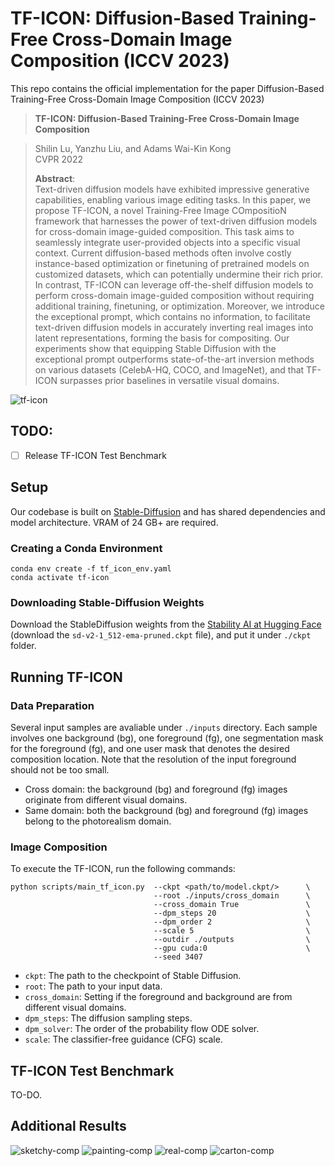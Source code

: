 # TF-ICON: Diffusion-Based Training-Free Cross-Domain Image Composition (ICCV 2023)

This repo contains the official implementation for the paper Diffusion-Based Training-Free Cross-Domain Image Composition (ICCV 2023)

> **TF-ICON: Diffusion-Based Training-Free Cross-Domain Image Composition**<br>
<!-- > [Gwanghyun Kim](https://gwang-kim.github.io/), Taesung Kwon, [Jong Chul Ye](https://bispl.weebly.com/professor.html) <br> -->
> Shilin Lu, Yanzhu Liu, and Adams Wai-Kin Kong <br>
> CVPR 2022
> 
>**Abstract**: <br>
Text-driven diffusion models have exhibited impressive generative capabilities, enabling various image editing tasks. In this paper, we propose TF-ICON, a novel Training-Free Image COmpositioN framework that harnesses the power of text-driven diffusion models for cross-domain image-guided composition. This task aims to seamlessly integrate user-provided objects into a specific visual context. Current diffusion-based methods often involve costly instance-based optimization or finetuning of pretrained models on customized datasets, which can potentially undermine their rich prior. In contrast, TF-ICON can leverage off-the-shelf diffusion models to perform cross-domain image-guided composition without requiring additional training, finetuning, or optimization. Moreover, we introduce the exceptional prompt, which contains no information, to facilitate text-driven diffusion models in accurately inverting real images into latent representations, forming the basis for compositing. Our experiments show that equipping Stable Diffusion with the exceptional prompt outperforms state-of-the-art inversion methods on various datasets (CelebA-HQ, COCO, and ImageNet), and that TF-ICON surpasses prior baselines in versatile visual domains.

<!-- ## [<a href="https://pnp-diffusion.github.io/" target="_blank">Project Page</a>] [<a href="https://github.com/MichalGeyer/pnp-diffusers" target="_blank">Diffusers Implementation</a>] -->

<!-- [![arXiv](https://img.shields.io/badge/arXiv-PnP-b31b1b.svg)](https://arxiv.org/abs/2211.12572) [![Hugging Face Spaces](https://img.shields.io/badge/%F0%9F%A4%97%20Hugging%20Face-Spaces-blue)](https://huggingface.co/spaces/hysts/PnP-diffusion-features) <a href="https://replicate.com/arielreplicate/plug_and_play_image_translation"><img src="https://replicate.com/arielreplicate/plug_and_play_image_translation/badge"></a> [![TI2I](https://img.shields.io/badge/benchmarks-TI2I-blue)](https://www.dropbox.com/sh/8giw0uhfekft47h/AAAF1frwakVsQocKczZZSX6La?dl=0) -->

![tf-icon](assets/tf-icon.png)

<!-- # Updates:

**19/06/23** 🧨 Diffusers implementation of Plug-and-Play is available [here](https://github.com/MichalGeyer/pnp-diffusers). -->

## TODO:
<!-- - [ ] Diffusers support and pipeline integration
- [ ] Gradio demo -->
- [ ] Release TF-ICON Test Benchmark


<!-- ## Usage

**To plug-and-play diffusion features, please follow these steps:**

1. [Setup](#setup)
2. [Feature extraction](#feature-extraction)
3. [Running PnP](#running-pnp)
4. [TI2I Benchmarks](#ti2i-benchmarks) -->


## Setup

Our codebase is built on [Stable-Diffusion](https://github.com/Stability-AI/stablediffusion)
and has shared dependencies and model architecture. VRAM of 24 GB+ are required. 

### Creating a Conda Environment

```
conda env create -f tf_icon_env.yaml
conda activate tf-icon
```

### Downloading Stable-Diffusion Weights

Download the StableDiffusion weights from the [Stability AI at Hugging Face](https://huggingface.co/stabilityai/stable-diffusion-2-1-base/blob/main/v2-1_512-ema-pruned.ckpt)
(download the `sd-v2-1_512-ema-pruned.ckpt` file), and put it under `./ckpt` folder.

## Running TF-ICON

### Data Preparation

Several input samples are avaliable under `./inputs` directory. Each sample involves one background (bg), one foreground (fg), one segmentation mask for the foreground (fg), and one user mask that denotes the desired composition location. Note that the resolution of the input foreground should not be too small. 

- Cross domain: the background (bg) and foreground (fg) images originate from different visual domains.
- Same domain: both the background (bg) and foreground (fg) images belong to the photorealism domain.

### Image Composition
To execute the TF-ICON, run the following commands:

```
python scripts/main_tf_icon.py  --ckpt <path/to/model.ckpt/>      \
                                --root ./inputs/cross_domain      \
                                --cross_domain True               \
                                --dpm_steps 20                    \
                                --dpm_order 2                     \
                                --scale 5                         \
                                --outdir ./outputs                \
                                --gpu cuda:0                      \
                                --seed 3407                         
```
- `ckpt`: The path to the checkpoint of Stable Diffusion.
- `root`: The path to your input data.
- `cross_domain`: Setting if the foreground and background are from different visual domains. 
- `dpm_steps`: The diffusion sampling steps.
- `dpm_solver`: The order of the probability flow ODE solver.
- `scale`: The classifier-free guidance (CFG) scale.


## TF-ICON Test Benchmark

TO-DO.
<!-- You can find the **Wild-TI2I**, **ImageNetR-TI2I** and **ImageNetR-Fake-TI2I** benchmarks in [this dropbox folder](https://www.dropbox.com/sh/8giw0uhfekft47h/AAAF1frwakVsQocKczZZSX6La?dl=0). The translation prompts and all the necessary configs (e.g. seed, generation prompt, guidance image path) are provided in a yaml file in each benchmark folder. -->

<!-- 
## Citation
If you find the code useful for your research, please consider citing
```
@InProceedings{Tumanyan_2023_CVPR,
    author    = {Tumanyan, Narek and Geyer, Michal and Bagon, Shai and Dekel, Tali},
    title     = {Plug-and-Play Diffusion Features for Text-Driven Image-to-Image Translation},
    booktitle = {Proceedings of the IEEE/CVF Conference on Computer Vision and Pattern Recognition (CVPR)},
    month     = {June},
    year      = {2023},
    pages     = {1921-1930}
}
``` -->
## Additional Results
![sketchy-comp](assets/Additional_composition_ske.png)
![painting-comp](assets/Additional_composition_oil.png)
![real-comp](assets/Additional_composition_real1.png)
![carton-comp](assets/Additional_composition_carton.png)

